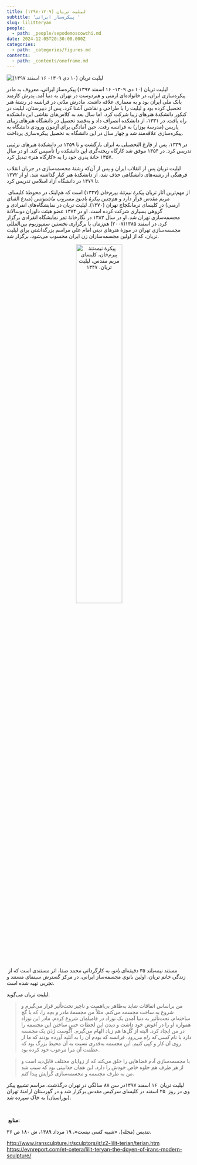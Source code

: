 ```yaml
---
title: لیلیت تریان (۱۳۰۹-۱۳۹۷)
subtitle: 'پیکره‌ساز ایرانی '
slug: lilitteryan
people:
  - path: _people/sepodemoscowchi.md
date: 2024-12-05T20:30:00.000Z
categories:
  - path: _categories/figures.md
contents:
  - path: _contents/oneframe.md
---
```





![لیلیت تریان (۱۰ دی ۱۳۰۹- ۱۶ اسفند ۱۳۹۷) ](https://assets.tina.io/b6b0cb5c-4b1b-43f4-9bea-8d6867c09320/03.jpeg "لیلیت تریان (۱۰ دی ۱۳۰۹- ۱۶ اسفند ۱۳۹۷)")

لیلیت تریان (۱۰ دی ۱۳۰۹- ۱۶ اسفند ۱۳۹۷) پیکره‌ساز ایرانی، معروف به مادر پیکره‌سازی ایران، در خانواده‌ای ارمنی و هنردوست در تهران به دنیا آمد. پدرش کارمند بانک ملی ایران بود و به معماری علاقه داشت. مادرش مدّتی در فرانسه در رشتهٔ هنر تحصیل کرده بود و لیلیت را با طراحی و نقاشی آشنا کرد. پس از دبیرستان، لیلیت در کنکور دانشکدهٔ هنرهای زیبا شرکت کرد، اما سال بعد به کلاس‌های نقاشی این دانشکده راه یافت. در ۱۳۳۱، از دانشکده انصراف داد و به‌قصد تحصیل در دانشگاه هنرهای زیبای پاریس (مدرسهٔ بوزار) به فرانسه رفت. حین آمادگی برای آزمون ورودی دانشگاه به پیکره‌سازی علاقه‌مند شد و چهار سال در این دانشگاه به تحصیل پیکره‌سازی پرداخت.

در ۱۳۳۹، پس از فارغ التحصیلی به ایران بازگشت و تا ۱۳۵۹ در دانشکدهٔ هنرهای تزئینی تدریس کرد. در ۱۳۵۴ موفق شد کارگاه ریخته‌گری این دانشکده را تأسیس کند. او در سال ۱۳۵۷ خانهٔ پدری خود را به «کارگاه هنر» تبدیل کرد.

لیلیت تریان پس از انقلاب ایران و پس از آن‌که رشتهٔ مجسمه‌سازی در جریان انقلاب‌ فرهنگی از رشته‌های دانشگاهی حذف شد، از دانشکدهٔ هنر کنار گذاشته شد. او از ۱۳۷۲ تا ۱۳۷۹ در دانشگاه آزاد اسلامی تدریس کرد.

 از مهم‌ترین آثار تریان _پیکرهٔ نیم‌تنهٔ یپرم‌خان_ (۱۳۴۷) است که هم‌اینک در محوطهٔ‌ کلیسای مریم مقدس قرار دارد و هم‌چنین _پیکرهٔ یادبودِ مسروب ماشتوتس_ (مبدع الفبای ارمنی) در کلیسای ترمانکچاج تهران (۱۳۷۰). لیلیت تریان در نمایشگاه‌های انفرادی و گروهی بسیاری شرکت کرده است. او در ۱۳۷۴ عضو هیئت داوران دوسالانهٔ مجسمه‌سازی تهران شد. او در سال ۱۳۸۲ در نگارخانهٔ ثمر نمایشگاه انفرادی برگزار کرد. در اسفند ۱۳۸۵(۲۰۰۷) هم‌زمان با برگزاری نخستین سمپوزیوم بین‌المللی مجسمه‌سازی تهران در موزهٔ هنرهای دینی امام علی مراسم بزرگداشتی برای لیلیت تریان، که از اولین مجسمه‌سازان زن ایران محسوب می‌شود، برگزار شد.

 <center>
<img 
       src="https://assets.tina.io/b6b0cb5c-4b1b-43f4-9bea-8d6867c09320/Saint_Mary_Armenian_Church_(Tehran)_5880.jpg" 
    title = "پیکرهٔ نیمه‌تنهٔ پیرم‌خان، کلیسای مریم مقدس، لیلیت تریان، ۱۳۴۷"
    alt= "پیکرهٔ نیمه‌تنهٔ پیرم‌خان، کلیسای مریم مقدس، لیلیت تریان، ۱۳۴۷"
       style="width: 50%; height:50%;" />
</center>

 مستند نیمه‌بلند ۳۵ دقیقه‌ای _بانو_، به کارگردانی محمد صفا، اثر مستندی است که از زندگی خانم تریان، اولین بانوی مجسمه‌ساز ایرانی، در مرکز گسترش سینمای مستند و تجربی تهیه شده است.

لیلیت تریان می‌گوید: 

> من براساس اتفاقات شاید به‌ظاهر بی‌اهمیت و ناچیز تحت‌تأثیر قرار می‌گیرم و شروع به ساخت مجسمه می‌کنم. مثلاً من مجسمهٔ _مادر و بچه_ را، که با گچ ساخته‌ام، تحت‌تأثیر به دنیا آمدن یک نوزاد در فامیلمان شروع کردم. مادر این نوزاد همواره او را در آغوش خود داشت و دیدن این لحظات حسِ ساختن این مجسمه را در من ایجاد کرد. البته از گُل‌ها هم زیاد الهام می‌گیرم. آگوست رُدَن یک مجسمه دارد با نام _کسی که راه می‌رود_. فرانسه که بودم آن را به آتلیه آورده بودند که ما از روی آن کار و کپی کنیم. این مجسمه به‌قدری نسبت به آن محیط بزرگ بود که عظمت آن مرا مرعوب خود کرده بود.

> با مجسمه‌سازی آدم فضاهایی را خلق می‌کند که از زوایای مختلف قابل‌دید است و از هر طرف هم جلوه خاص خودش را دارد. این همان جذابیتی بود که سبب شد من به طرف مجسمه و مجسمه‌سازی گرایش پیدا کنم.

لیلیت تریان  ۱۶ اسفند ۱۳۹۷در سن ۸۸ سالگی در تهران درگذشت. مراسم تشییع پیکر وی در روز  ۲۵ اسفند در کلیسای سرکیس مقدس برگزار شد و در گورستان ارامنهٔ تهران (بوراستان) به خاک سپرده شد.

 

 **منابع:**

تندیس (مجله)، «شبیه کسی نیست»، ۱۹ مرداد ۱۳۸۹، ش ۱۸۰ ص ۳۶.

<p dir="ltr">
    <a href="http://www.iransculpture.ir/sculptors/ir/z2-lilit-terian/terian.htm">http://www.iransculpture.ir/sculptors/ir/z2-lilit-terian/terian.htm</a>
    <br>
    <a href="https://evnreport.com/et-cetera/lilit-teryan-the-doyen-of-irans-modern-sculpture/">https://evnreport.com/et-cetera/lilit-teryan-the-doyen-of-irans-modern-sculpture/</a>
</p>



